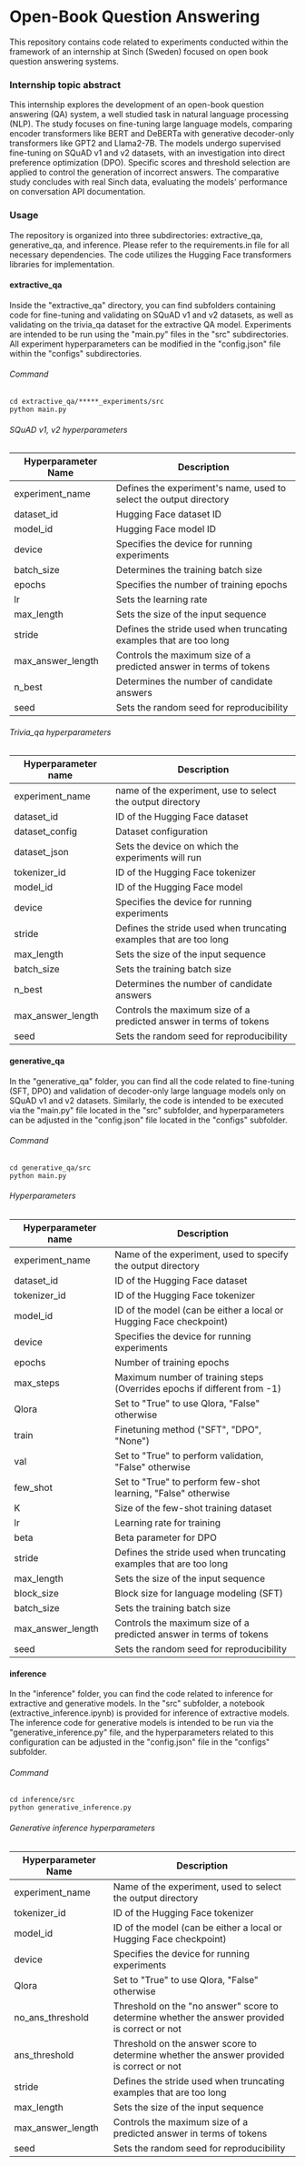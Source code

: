 # Open-Book Question Answering 

This repository contains code related to experiments conducted within the framework of an internship at Sinch (Sweden) focused on open book question answering systems. 

### Internship topic abstract
This internship explores the development of an open-book question answering (QA) system, a well studied task in natural language processing (NLP). The study focuses on fine-tuning large language models, comparing encoder transformers like BERT and DeBERTa with generative decoder-only transformers like GPT2 and Llama2-7B. The models undergo supervised fine-tuning on SQuAD v1 and v2 datasets, with an investigation into direct preference optimization (DPO). Specific scores and threshold selection are applied to control the generation of incorrect answers. The comparative study concludes with real Sinch data, evaluating the models' performance on conversation API documentation.

### Usage
The repository is organized into three subdirectories: extractive_qa, generative_qa, and inference. Please refer to the requirements.in file for all necessary dependencies. The code utilizes the Hugging Face transformers libraries for implementation.

#### extractive_qa 
Inside the "extractive_qa" directory, you can find subfolders containing code for fine-tuning and validating on SQuAD v1 and v2 datasets, as well as validating on the trivia_qa dataset for the extractive QA model. Experiments are intended to be run using the "main.py" files in the "src" subdirectories. All experiment hyperparameters can be modified in the "config.json" file within the "configs" subdirectories.

###### Command
```
cd extractive_qa/*****_experiments/src
python main.py
```

###### SQuAD v1, v2 hyperparameters

| Hyperparameter Name | Description                                                       |
|---------------------|-------------------------------------------------------------------|
| experiment_name     | Defines the experiment's name, used to select the output directory|
| dataset_id          | Hugging Face dataset ID                                           |
| model_id            | Hugging Face model ID                                             |
| device              | Specifies the device for running experiments                      |
| batch_size          | Determines the training batch size                                |
| epochs              | Specifies the number of training epochs                           |
| lr                  | Sets the learning rate                                            |
| max_length          | Sets the size of the input sequence                               |
| stride              | Defines the stride used when truncating examples that are too long|
| max_answer_length   | Controls the maximum size of a predicted answer in terms of tokens|
| n_best              | Determines the number of candidate answers                        |
| seed                | Sets the random seed for reproducibility                          |

###### Trivia_qa hyperparameters

| Hyperparameter name | Description                                                       |
|---------------------|-------------------------------------------------------------------|
| experiment_name     | name of the experiment, use to select the output directory        |
| dataset_id          | ID of the Hugging Face dataset                                    |
| dataset_config      | Dataset configuration                                             |
| dataset_json        | Sets the device on which the experiments will run                 |
| tokenizer_id        | ID of the Hugging Face tokenizer                                  |
| model_id            | ID of the Hugging Face model                                      |
| device              | Specifies the device for running experiments                      |
| stride              | Defines the stride used when truncating examples that are too long|
| max_length          | Sets the size of the input sequence                               |
| batch_size          | Sets the training batch size                                      |
| n_best              | Determines the number of candidate answers                        |
| max_answer_length   | Controls the maximum size of a predicted answer in terms of tokens|
| seed                | Sets the random seed for reproducibility                          |

#### generative_qa 
In the "generative_qa" folder, you can find all the code related to fine-tuning (SFT, DPO) and validation of decoder-only large language models only on SQuAD v1 and v2 datasets. Similarly, the code is intended to be executed via the "main.py" file located in the "src" subfolder, and hyperparameters can be adjusted in the "config.json" file located in the "configs" subfolder.

###### Command
```
cd generative_qa/src
python main.py
```

###### Hyperparameters

| Hyperparameter name | Description                                                       |
|---------------------|-------------------------------------------------------------------|
| experiment_name     | Name of the experiment, used to specify the output directory      |
| dataset_id          | ID of the Hugging Face dataset                                    |
| tokenizer_id        | ID of the Hugging Face tokenizer                                  |
| model_id            | ID of the model (can be either a local or Hugging Face checkpoint)|
| device              | Specifies the device for running experiments                      |
| epochs              | Number of training epochs                                         |
| max_steps           | Maximum number of training steps (Overrides epochs if different from -1)|
| Qlora               | Set to "True" to use Qlora, "False" otherwise                     |
| train               | Finetuning method ("SFT", "DPO", "None")                          |
| val                 | Set to "True" to perform validation, "False" otherwise            |
| few_shot            | Set to "True" to perform few-shot learning, "False" otherwise     |
| K                   | Size of the few-shot training dataset                             |
| lr                  | Learning rate for training                                        |
| beta                | Beta parameter for DPO                                            |
| stride              | Defines the stride used when truncating examples that are too long|
| max_length          | Sets the size of the input sequence                               |
| block_size          | Block size for language modeling (SFT)                            |
| batch_size          | Sets the training batch size                                      |
| max_answer_length   | Controls the maximum size of a predicted answer in terms of tokens|
| seed                | Sets the random seed for reproducibility                          |

#### inference
In the "inference" folder, you can find the code related to inference for extractive and generative models. In the "src" subfolder, a notebook (extractive_inference.ipynb) is provided for inference of extractive models. The inference code for generative models is intended to be run via the "generative_inference.py" file, and the hyperparameters related to this configuration can be adjusted in the "config.json" file in the "configs" subfolder.

###### Command
```
cd inference/src
python generative_inference.py
```

###### Generative inference hyperparameters

| Hyperparameter Name | Description                                                       |
|---------------------|-------------------------------------------------------------------|
| experiment_name     | Name of the experiment, used to select the output directory       |
| tokenizer_id        | ID of the Hugging Face tokenizer                                  |
| model_id            | ID of the model (can be either a local or Hugging Face checkpoint)|
| device              | Specifies the device for running experiments                      |
| Qlora               | Set to "True" to use Qlora, "False" otherwise                     |
| no_ans_threshold    | Threshold on the "no answer" score to determine whether the answer provided is correct or not|
| ans_threshold       | Threshold on the answer score to determine whether the answer provided is correct or not|
| stride              | Defines the stride used when truncating examples that are too long|
| max_length          | Sets the size of the input sequence                               |
| max_answer_length   | Controls the maximum size of a predicted answer in terms of tokens|
| seed                | Sets the random seed for reproducibility                          |
